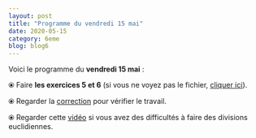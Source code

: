 ```yaml
---
layout: post
title: "Programme du vendredi 15 mai"
date: 2020-05-15
category: 6eme
blog: blog6
---
```


Voici le programme du <b>vendredi 15 mai</b> :

⦿ Faire <strong>les exercices 5 et 6</strong> (si vous ne voyez pas le fichier, <a href="/exercices/6eme/6eme_exercices_vendredi_15_mai_2020.pdf">cliquer ici</a>).

<object data="/exercices/6eme/6eme_exercices_vendredi_15_mai_2020.pdf" width="100%" height="500" type='application/pdf'></object>

⦿ Regarder la <a class="correction" href="/exercices/6eme/6eme_exercices_vendredi_15_mai_2020_corrections.pdf">correction</a> pour vérifier le travail.
 
⦿ Regarder cette <a class="video" href="https://youtu.be/2Ocfhucc58g">vidéo</a> si vous avez des difficultés à faire des divisions euclidiennes.
